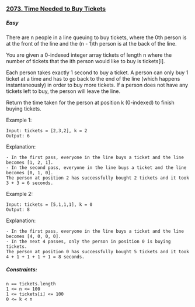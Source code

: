### [2073. Time Needed to Buy Tickets](https://leetcode.com/problems/time-needed-to-buy-tickets/)

##### Easy

There are n people in a line queuing to buy tickets, where the 0th person is at the front of the line and the (n - 1)th person is at the back of the line.

You are given a 0-indexed integer array tickets of length n where the number of tickets that the ith person would like to buy is tickets[i].

Each person takes exactly 1 second to buy a ticket. A person can only buy 1 ticket at a time and has to go back to the end of the line (which happens instantaneously) in order to buy more tickets. If a person does not have any tickets left to buy, the person will leave the line.

Return the time taken for the person at position k (0-indexed) to finish buying tickets.

 
Example 1:
```JS
Input: tickets = [2,3,2], k = 2
Output: 6
```

Explanation: 
```JS
- In the first pass, everyone in the line buys a ticket and the line becomes [1, 2, 1].
- In the second pass, everyone in the line buys a ticket and the line becomes [0, 1, 0].
The person at position 2 has successfully bought 2 tickets and it took 3 + 3 = 6 seconds.
```



Example 2:
```JS
Input: tickets = [5,1,1,1], k = 0
Output: 8
```

Explanation:
```JS
- In the first pass, everyone in the line buys a ticket and the line becomes [4, 0, 0, 0].
- In the next 4 passes, only the person in position 0 is buying tickets.
The person at position 0 has successfully bought 5 tickets and it took 4 + 1 + 1 + 1 + 1 = 8 seconds.
```

##### Constraints:
```JS
n == tickets.length
1 <= n <= 100
1 <= tickets[i] <= 100
0 <= k < n
```